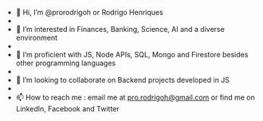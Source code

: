 - 👋 Hi, I’m @prorodrigoh or Rodrigo Henriques
- 
- 👀 I’m interested in Finances, Banking, Science, AI and a diverse environment
- 
- 🌱 I’m proficient with JS, Node APIs, SQL, Mongo and Firestore besides other programming languages 
- 
- 💞️ I’m looking to collaborate on Backend projects developed in JS
- 
- 📫 How to reach me : email me at pro.rodrigoh@gmail.com or find me on LinkedIn, Facebook and Twitter

<!---
prorodrigoh/prorodrigoh is a ✨ special ✨ repository because its `README.md` (this file) appears on your GitHub profile.
You can click the Preview link to take a look at your changes.
--->
